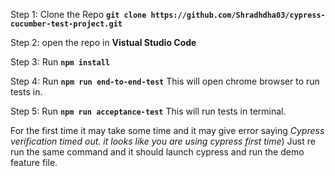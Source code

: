 Step 1: Clone the Repo
**`git clone https://github.com/Shradhdha03/cypress-cucumber-test-project.git`**

Step 2: open the repo in **Vistual Studio Code**

Step 3: Run **`npm install`**

Step 4: Run  **`npm run end-to-end-test`** This will open chrome browser to run tests in. 

Step 5: Run  **`npm run acceptance-test`** This will run tests in terminal. 

For the first time it may take some time and it may give error saying *Cypress verification timed out. it looks like you are using cypress first time*)
Just re run the same command and it should launch cypress and run the demo feature file.